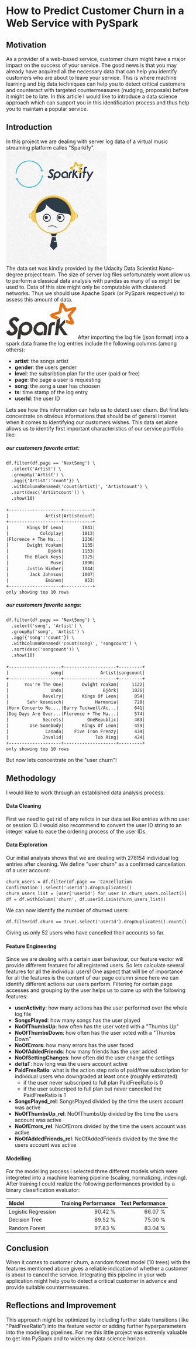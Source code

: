 # How to Predict Customer Churn in a Web Service with PySpark
## Motivation
As a provider of a web-based service, customer churn might have a major impact on the success of your service.
The good news is that you may already have acquired all the necessary data that can help you identify customers who are about to leave your service.
This is where machine learning and big data techniques can help you to detect critical customers and counteract with targeted countermeasures (nudging, proposals) before it might be to late.
In this article I would like to introduce a data science approach which can support you in this identification process and thus help you to maintain a popular service.
## Introduction
In this project we are dealing with server log data of a virtual music streaming platform calles "Sparkify".  
![Sparkify Logo](/bin/SparkLogo.jpg)  
The data set was kindly provided by the Udacity Data Scientist Nano-degree project team.
The size of server log files unfortunately wont allow us to perform a classical data analysis with pandas as many of us might be used to.
Data of this size might only be computable with clustered networks. Thus we should use Apache Spark (or PySpark respectively) to assess this amount of data.  
![Spark Logo](/bin/Spark-logo-192x100px.png)
After importing the log file (json format) into a spark data frame the log entries include the following columns (among others):  
* __artist__: the songs artist
* __gender__: the users gender
* __level__: the subsribtion plan for the user (paid or free)
* __page__: the page a user is requesting
* __song__: the song a user has choosen
* __ts__: time stamp of the log entry
* __userId__: the user ID

Lets see how this information can help us to detect user churn.
But first lets concentrate on obvious informations that should be of general interest when it comes to identifying our customers wishes.
This data set alone allows us to identify first important characteristics of our service portfolio like:
##### our customers favorite artist:
```
df.filter(df.page == 'NextSong') \
  .select('Artist') \
  .groupBy('Artist') \
  .agg({'Artist':'count'}) \
  .withColumnRenamed('count(Artist)', 'Artistcount') \
  .sort(desc('Artistcount')) \
  .show(10)
  
+--------------------+-----------+
|              Artist|Artistcount|
+--------------------+-----------+
|       Kings Of Leon|       1841|
|            Coldplay|       1813|
|Florence + The Ma...|       1236|
|       Dwight Yoakam|       1135|
|               Björk|       1133|
|      The Black Keys|       1125|
|                Muse|       1090|
|       Justin Bieber|       1044|
|        Jack Johnson|       1007|
|              Eminem|        953|
+--------------------+-----------+
only showing top 10 rows
```
##### our customers favorite songs:
```
df.filter(df.page == 'NextSong') \
  .select('song', 'Artist') \
  .groupBy('song', 'Artist') \
  .agg({'song':'count'}) \
  .withColumnRenamed('count(song)', 'songcount') \
  .sort(desc('songcount')) \
  .show(10)
  
+--------------------+--------------------+---------+
|                song|              Artist|songcount|
+--------------------+--------------------+---------+
|      You're The One|       Dwight Yoakam|     1122|
|                Undo|               Björk|     1026|
|             Revelry|       Kings Of Leon|      854|
|       Sehr kosmisch|            Harmonia|      728|
|Horn Concerto No....|Barry Tuckwell/Ac...|      641|
|Dog Days Are Over...|Florence + The Ma...|      574|
|             Secrets|         OneRepublic|      463|
|        Use Somebody|       Kings Of Leon|      459|
|              Canada|    Five Iron Frenzy|      434|
|             Invalid|            Tub Ring|      424|
+--------------------+--------------------+---------+
only showing top 10 rows
```
But now lets concentrate on the "user churn"!
## Methodology
I would like to work through an established data analysis process:
#### Data Cleaning
First we need to get rid of any relicts in our data set like entries with no user or session ID. I would also recommend to convert the user ID string to an integer value to ease the ordering process of the user IDs.
#### Data Exploration
Our initial analysis shows that we are dealing with 278154 individual log entries after cleaning.
We define "user churn" as a confirmed cancellation of a user account:
```
churn_users = df.filter(df.page == 'Cancellation Confirmation').select('userId').dropDuplicates()
churn_users_list = [user['userId'] for user in churn_users.collect()]
df = df.withColumn('churn', df.userId.isin(churn_users_list))
```
We can now identify the number of churned users:
```
df.filter(df.churn == True).select('userId').dropDuplicates().count()
```
Giving us only 52 users who have cancelled their accounts so far.
#### Feature Engineering
Since we are dealing with a certain user behaviour, our feature vector will provide different features for all registered users.
So lets calculate several features for all the individual users! One aspect that will be of importance for all the features is the content of our page column since here we can identify different actions our users perform.
Filtering for certain page accesses and grouping by the user helps us to come up with the following features:
* __userActivity__: how many actions has the user performed over the whole log file
* __SongsPlayed__: how many songs has the user played
* __NoOfThumbsUp__: how often has the user voted with a "Thumbs Up"
* __NoOfThumbsDown__: how often has the user voted with a "Thumbs Down"
* __NoOfErrors__: how many errors has the user faced
* __NoOfAddedFriends__: how many friends has the user added
* __NoOfSettingChanges__: how often did the user change the settings
* __deltaT__: how long was the users account active
* __PaidFreeRatio__: what is the action step ratio of paid/free subscription for individual users who downgraded at least once (roughly estimated)
	* if the user never subscriped to full plan PaidFreeRatio is 0
	* if the user subscriped to full plan but never cancelled the PaidFreeRatio is 1
* __SongsPlayed_rel__: SongsPlayed divided by the time the users account was active
* __NoOfThumbsUp_rel__: NoOfThumbsUp divided by the time the users account was active
* __NoOfErrors_rel__: NoOfErrors divided by the time the users account was active
* __NoOfAddedFriends_rel__: NoOfAddedFriends divided by the time the users account was active
#### Modelling
For the modelling process I selected three different models which were integreted into a machine learning pipeline (scaling, normalizing, indexing). After training I could realize the following performances provided by a binary classification evaluator:  

|               Model 	| Training Performance 	| Test Performance 	|
|:--------------------	|---------------------:	|----------------:	|
| Logistic Regression 	|              90.42 % 	|         66.07 % 	|
|       Decision Tree 	|              89.52 % 	|         75.00 % 	|
|       Random Forest 	|              97.83 % 	|         83.04 % 	|

## Conclusion
When it comes to customer churn, a random forest model (10 trees) with the features mentioned above gives a reliable indication of whether a customer is about to cancel the service.
Integrating this pipeline in your web application might help you to detect a critical customer in advance and provide suitable countermeasures.
## Reflections and Improvement
This approach might be optimized by including further state transitions (like "PaidFreeRatio") into the feature vector or adding further hyperparameters into the modelling pipelines.
For me this little project was extremly valuable to get into PySpark and to widen my data science horizon.